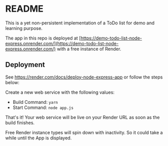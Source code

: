 # README

This is a yet non-persistent implementation of a ToDo list for demo and learning purpose.

The app in this repo is deployed at [https://demo-todo-list-node-express.onrender.com/](https://demo-todo-list-node-express.onrender.com/) with a free instance of Render.

## Deployment

See https://render.com/docs/deploy-node-express-app or follow the steps below:

Create a new web service with the following values:
  * Build Command: `yarn`
  * Start Command: `node app.js`

That's it! Your web service will be live on your Render URL as soon as the build finishes.

Free Render instance types will spin down with inactivity. So it could take a while until the App is displayed. 